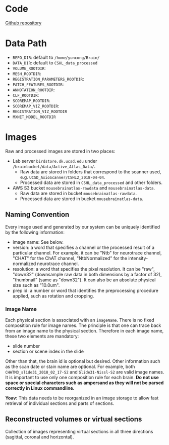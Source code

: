 Code
=======

[Github repository](https://github.com/mistycheney/MouseBrainAtlas)

Data Path
============

- `REPO_DIR`: default to `/home/yuncong/Brain/`
- `DATA_DIR`: default to `CSHL_data_processed`
- `VOLUME_ROOTDIR`: 
- `MESH_ROOTDIR`:
- `REGISTRATION_PARAMETERS_ROOTDIR`:
- `PATCH_FEATURES_ROOTDIR`:
- `ANNOTATION_ROOTDIR`:
- `CLF_ROOTDIR`:
- `SCOREMAP_ROOTDIR`:
- `SCOREMAP_VIZ_ROOTDIR`:
- `REGISTRATION_VIZ_ROOTDIR`
- `MXNET_MODEL_ROOTDIR`

Images
==========

Raw and processed images are stored in two places:
- Lab server `birdstore.dk.ucsd.edu` under `/brainbucket/data/Active_Atlas_Data/`. 
  - Raw data are stored in folders that correspond to the scanner used, e.g. `UCSD_AxioScanner/CSHL2_2018-04-04`.
  - Processed data are stored in `CSHL_data_processed` and other folders.
- AWS S3 bucket `mousebrainatlas-rawdata` and `mousebrainatlas-data`.
  - Raw data are stored in bucket `mousebrainatlas-rawdata`.
  - Processed data are stored in bucket `mousebrainatlas-data`.
       
## Naming Convention ##

Every image used and generated by our system can be uniquely identified by the following information:
- image name: See below.
- version: a word that specifies a channel or the processed result of a particular channel. For example, it can be "Ntb" for neurotrace channel, "CHAT" for the ChAT channel, "NtbNormalized" for the intensity-normalized neurotrace channel.
- resolution: a word that specifies the pixel resolution. It can be "raw", "down32" (downsample raw data in both dimensions by a factor of 32), "thumbnail" (same as "down32"). It can also be an absolute physical size such as "10.0um".
- prep id: a number or word that identifies the preprocessing procedure applied, such as rotation and cropping.

### Image Name ###

Each physical section is associated with an `imageName`.
There is no fixed composition rule for image names.
The principle is that one can trace back from an image name to the physical section. Therefore in each image name, these two elements are mandatory:
- slide number
- section or scene index in the slide

Other than that, the brain id is optional but desired. Other information such as the scan date or stain name are optional.
For example, both `CHATM3_slide31_2018_02_17-S2` and `Slide31-Nissl-S2` are valid image names.
It is important to use only one composition rule for each brain. **Do not use space or special characters such as ampersand as they will not be parsed correctly in Linux commandline.**


**Yoav:** This data needs to be reorganized in an image storage to allow fast retrieval of individual sections and parts of sections.

## Reconstructed volumes or virtual sections
Collection of images representing virtual sections in all three directions (sagittal, coronal and horizontal).
